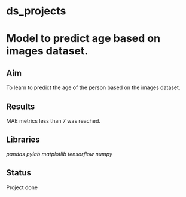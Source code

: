 # ds_projects

# Model to predict age based on images dataset.


## Aim

To learn to predict the age of the person based on the images dataset.

## Results

MAE metrics less than 7 was reached. 

## Libraries
*pandas*
*pylab*
*matplotlib*
*tensorflow*
*numpy*

## Status
Project done